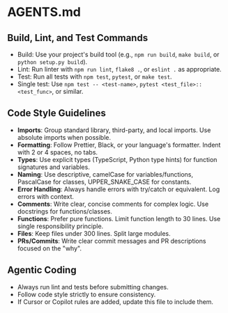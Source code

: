 # AGENTS.md

## Build, Lint, and Test Commands
- Build: Use your project's build tool (e.g., `npm run build`, `make build`, or `python setup.py build`).
- Lint: Run linter with `npm run lint`, `flake8 .`, or `eslint .` as appropriate.
- Test: Run all tests with `npm test`, `pytest`, or `make test`.
- Single test: Use `npm test -- <test-name>`, `pytest <test_file>::<test_func>`, or similar.

## Code Style Guidelines
- **Imports**: Group standard library, third-party, and local imports. Use absolute imports when possible.
- **Formatting**: Follow Prettier, Black, or your language's formatter. Indent with 2 or 4 spaces, no tabs.
- **Types**: Use explicit types (TypeScript, Python type hints) for function signatures and variables.
- **Naming**: Use descriptive, camelCase for variables/functions, PascalCase for classes, UPPER_SNAKE_CASE for constants.
- **Error Handling**: Always handle errors with try/catch or equivalent. Log errors with context.
- **Comments**: Write clear, concise comments for complex logic. Use docstrings for functions/classes.
- **Functions**: Prefer pure functions. Limit function length to 30 lines. Use single responsibility principle.
- **Files**: Keep files under 300 lines. Split large modules.
- **PRs/Commits**: Write clear commit messages and PR descriptions focused on the "why".

## Agentic Coding
- Always run lint and tests before submitting changes.
- Follow code style strictly to ensure consistency.
- If Cursor or Copilot rules are added, update this file to include them.
